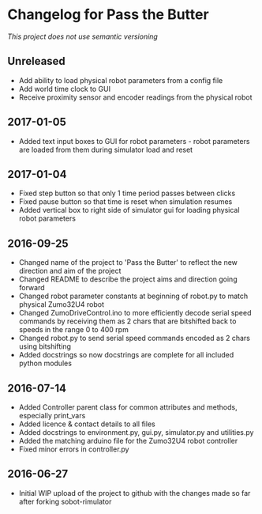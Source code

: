 # Changelog for Pass the Butter
*This project does not use semantic versioning*

## Unreleased
- Add ability to load physical robot parameters from a config file
- Add world time clock to GUI
- Receive proximity sensor and encoder readings from the physical robot

## 2017-01-05
- Added text input boxes to GUI for robot parameters - robot parameters are loaded from them during simulator load and reset

## 2017-01-04
- Fixed step button so that only 1 time period passes between clicks
- Fixed pause button so that time is reset when simulation resumes
- Added vertical box to right side of simulator gui for loading physical robot parameters

## 2016-09-25
- Changed name of the project to 'Pass the Butter' to reflect the new direction and aim of the project
- Changed README to describe the project aims and direction going forward
- Changed robot parameter constants at beginning of robot.py to match physical Zumo32U4 robot
- Changed ZumoDriveControl.ino to more efficiently decode serial speed commands by receiving them as 2 chars that are bitshifted back to speeds in the range 0 to 400 rpm
- Changed robot.py to send serial speed commands encoded as 2 chars using bitshifting
- Added docstrings so now docstrings are complete for all included python modules

## 2016-07-14
- Added Controller parent class for common attributes and methods, especially print_vars
- Added licence & contact details to all files
- Added docstrings to environment.py, gui.py, simulator.py and
utilities.py
- Added the matching arduino file for the Zumo32U4 robot
controller
- Fixed minor errors in controller.py

## 2016-06-27
- Initial WIP upload of the project to github with the changes made so far after forking sobot-rimulator

